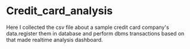 # Credit_card_analysis
Here I collected the csv file about a sample credit card  company's   data.register them in database and perform dbms transactions based on that made  realtime analysis dashboard.
